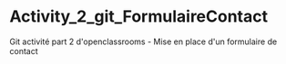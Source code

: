 # Activity_2_git_FormulaireContact
Git activité part 2 d'openclassrooms - Mise en place d'un formulaire de contact
